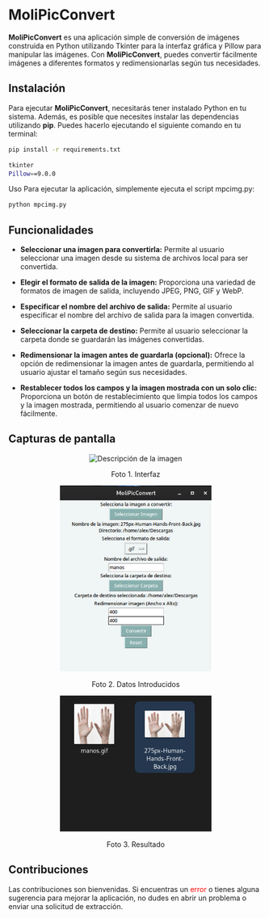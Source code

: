 # MoliPicConvert

**MoliPicConvert** es una aplicación simple de conversión de imágenes construida en Python utilizando Tkinter para la interfaz gráfica y Pillow para manipular las imágenes. Con **MoliPicConvert**, puedes convertir fácilmente imágenes a diferentes formatos y redimensionarlas según tus necesidades.

## Instalación

Para ejecutar **MoliPicConvert**, necesitarás tener instalado Python en tu sistema. Además, es posible que necesites instalar las dependencias utilizando **pip**. Puedes hacerlo ejecutando el siguiente comando en tu terminal:

```bash
pip install -r requirements.txt
```
```bash
tkinter
Pillow==9.0.0
```
Uso
Para ejecutar la aplicación, simplemente ejecuta el script mpcimg.py:
```bash
python mpcimg.py
```

## Funcionalidades

- **Seleccionar una imagen para convertirla:** Permite al usuario seleccionar una imagen desde su sistema de archivos local para ser convertida.

- **Elegir el formato de salida de la imagen:** Proporciona una variedad de formatos de imagen de salida, incluyendo JPEG, PNG, GIF y WebP.

- **Especificar el nombre del archivo de salida:** Permite al usuario especificar el nombre del archivo de salida para la imagen convertida.

- **Seleccionar la carpeta de destino:** Permite al usuario seleccionar la carpeta donde se guardarán las imágenes convertidas.

- **Redimensionar la imagen antes de guardarla (opcional):** Ofrece la opción de redimensionar la imagen antes de guardarla, permitiendo al usuario ajustar el tamaño según sus necesidades.

- **Restablecer todos los campos y la imagen mostrada con un solo clic:** Proporciona un botón de restablecimiento que limpia todos los campos y la imagen mostrada, permitiendo al usuario comenzar de nuevo fácilmente.



## Capturas de pantalla
<p align="center">
  <img src="https://github.com/AlejandroMolines/MoliPicConverter/blob/main/images/Captura%20desde%202024-05-03%2013-03-49.png?raw=true" alt="Descripción de la imagen" width="300">
</p>
<p align="center">
  Foto 1. Interfaz
</p>

<p align="center">
  <img src="https://github.com/AlejandroMolines/MoliPicConvert/blob/main/images/Captura%20desde%202024-05-03%2013-31-57.png?raw=true" alt="Descripción de la imagen" width="300">
</p>
<p align="center">
  Foto 2. Datos Introducidos
</p>

<p align="center">
  <img src="https://github.com/AlejandroMolines/MoliPicConvert/blob/main/images/Captura%20desde%202024-05-03%2013-32-37.png?raw=true" alt="Descripción de la imagen" width="300">
</p>
<p align="center">
  Foto 3. Resultado
</p>



## Contribuciones
Las contribuciones son bienvenidas. Si encuentras un <span style="color:red">error</span> o tienes alguna sugerencia para mejorar la aplicación, no dudes en abrir un problema o enviar una solicitud de extracción.



